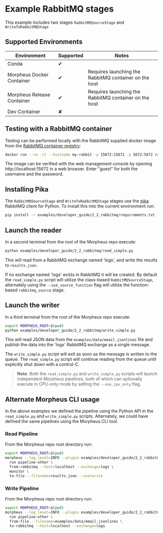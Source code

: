 <!--
SPDX-FileCopyrightText: Copyright (c) 2022-2024, NVIDIA CORPORATION & AFFILIATES. All rights reserved.
SPDX-License-Identifier: Apache-2.0

Licensed under the Apache License, Version 2.0 (the "License");
you may not use this file except in compliance with the License.
You may obtain a copy of the License at

http://www.apache.org/licenses/LICENSE-2.0

Unless required by applicable law or agreed to in writing, software
distributed under the License is distributed on an "AS IS" BASIS,
WITHOUT WARRANTIES OR CONDITIONS OF ANY KIND, either express or implied.
See the License for the specific language governing permissions and
limitations under the License.
-->

# Example RabbitMQ stages
This example includes two stages `RabbitMQSourceStage` and `WriteToRabbitMQStage`

## Supported Environments
| Environment | Supported | Notes |
|-------------|-----------|-------|
| Conda | ✔ | |
| Morpheus Docker Container | ✔ | Requires launching the RabbitMQ container on the host |
| Morpheus Release Container | ✔ | Requires launching the RabbitMQ container on the host |
| Dev Container | ✘ |  |


## Testing with a RabbitMQ container
Testing can be performed locally with the RabbitMQ supplied docker image from the [RabbitMQ container registry](https://registry.hub.docker.com/_/rabbitmq/):
```bash
docker run --rm -it --hostname my-rabbit -p 15672:15672 -p 5672:5672 rabbitmq:3-management
```

The image can be verified with the web management console by opening http://localhost:15672 in a web browser. Enter "guest" for both the username and the password.

## Installing Pika
The `RabbitMQSourceStage` and `WriteToRabbitMQStage` stages use the [pika](https://pika.readthedocs.io/en/stable/#) RabbitMQ client for Python. To install this into the current environment run:
```bash
pip install -r examples/developer_guide/2_2_rabbitmq/requirements.txt
```

## Launch the reader
In a second terminal from the root of the Morpheus repo execute:
```bash
python examples/developer_guide/2_2_rabbitmq/read_simple.py
```

This will read from a RabbitMQ exchange named 'logs', and write the results to `results.json`.

If no exchange named 'logs' exists in RabbitMQ it will be created. By default the `read_simple.py` script will utilize the class-based `RabbitMQSourceStage`, alternately using the `--use_source_function` flag will utilize the function-based `rabbitmq_source` stage.

## Launch the writer
In a third terminal from the root of the Morpheus repo execute:
```bash
export MORPHEUS_ROOT=$(pwd)
python examples/developer_guide/2_2_rabbitmq/write_simple.py
```

This will read JSON data from the `examples/data/email.jsonlines` file and publish the data into the 'logs' RabbitMQ exchange as a single message.

The `write_simple.py` script will exit as soon as the message is written to the queue. The `read_simple.py` script will continue reading from the queue until explicitly shut down with a control-C.

> **Note**: Both the `read_simple.py` and `write_simple.py` scripts will launch independent Morpheus pipelines, both of which can optionally execute in CPU-only mode by setting the `--use_cpu_only` flag.

## Alternate Morpheus CLI usage
In the above examples we defined the pipeline using the Python API in the `read_simple.py` and `write_simple.py` scripts. Alternately, we could have defined the same pipelines using the Morpheus CLI tool.

### Read Pipeline
From the  Morpheus repo root directory run:
```bash
export MORPHEUS_ROOT=$(pwd)
morpheus --log_level=INFO --plugin examples/developer_guide/2_2_rabbitmq/rabbitmq_source_stage.py \
  run pipeline-other \
  from-rabbitmq --host=localhost --exchange=logs \
  monitor \
  to-file --filename=results.json --overwrite
```

### Write Pipeline
From the  Morpheus repo root directory run:
```bash
export MORPHEUS_ROOT=$(pwd)
morpheus --log_level=INFO --plugin examples/developer_guide/2_2_rabbitmq/write_to_rabbitmq_stage.py \
  run pipeline-other \
  from-file --filename=examples/data/email.jsonlines \
  to-rabbitmq --host=localhost --exchange=logs
```
